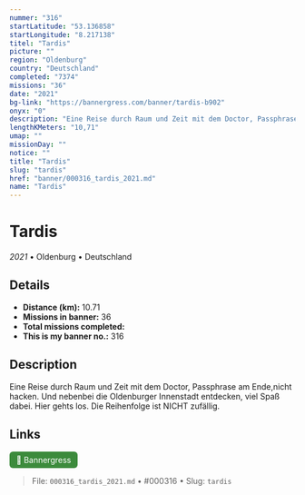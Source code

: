 ```yaml
---
nummer: "316"
startLatitude: "53.136858"
startLongitude: "8.217138"
titel: "Tardis"
picture: ""
region: "Oldenburg"
country: "Deutschland"
completed: "7374"
missions: "36"
date: "2021"
bg-link: "https://bannergress.com/banner/tardis-b902"
onyx: "0"
description: "Eine Reise durch Raum und Zeit mit dem Doctor, Passphrase am Ende,nicht hacken. Und nebenbei die Oldenburger Innenstadt entdecken, viel Spaß dabei. Hier gehts los. Die Reihenfolge ist NICHT zufällig."
lengthKMeters: "10,71"
umap: ""
missionDay: ""
notice: ""
title: "Tardis"
slug: "tardis"
href: "banner/000316_tardis_2021.md"
name: "Tardis"
---
```

# Tardis

*2021* • Oldenburg • Deutschland





## Details
- **Distance (km):** 10.71
- **Missions in banner:** 36
- **Total missions completed:** 
- **This is my banner no.:** 316



## Description
Eine Reise durch Raum und Zeit mit dem Doctor, Passphrase am Ende,nicht hacken. Und nebenbei die Oldenburger Innenstadt entdecken, viel Spaß dabei. Hier gehts los. Die Reihenfolge ist NICHT zufällig.



## Links
<a href="https://bannergress.com/banner/tardis-b902" target="_blank" style="display:inline-block;margin-right:8px;padding:6px 12px;background:#3c8b3c;color:#fff;text-decoration:none;border-radius:6px;">🔗 Bannergress</a>



> File: `000316_tardis_2021.md` • #000316 • Slug: `tardis`
